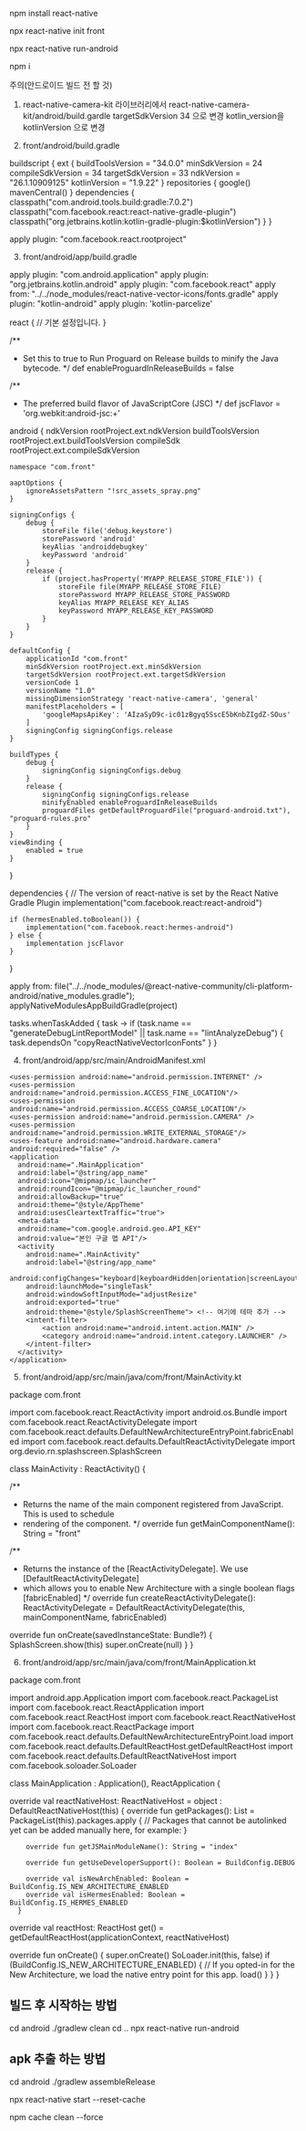 npm install react-native


npx react-native init front


npx react-native run-android

npm i

주의(안드로이드 빌드 전 할 것)
1. react-native-camera-kit 라이브러리에서 
react-native-camera-kit/android/build.gardle
targetSdkVersion 34 으로 변경
kotlin_version을 kotlinVersion 으로 변경

2. front/android/build.gradle

buildscript {
    ext {
        buildToolsVersion = "34.0.0"
        minSdkVersion = 24
        compileSdkVersion = 34
        targetSdkVersion = 33
        ndkVersion = "26.1.10909125"
        kotlinVersion = "1.9.22"
    }
    repositories {
        google()
        mavenCentral()
    }
    dependencies {
        classpath("com.android.tools.build:gradle:7.0.2")
        classpath("com.facebook.react:react-native-gradle-plugin")
        classpath("org.jetbrains.kotlin:kotlin-gradle-plugin:$kotlinVersion")
    }
}

apply plugin: "com.facebook.react.rootproject"

3. front/android/app/build.gradle

apply plugin: "com.android.application"
apply plugin: "org.jetbrains.kotlin.android"
apply plugin: "com.facebook.react"
apply from: "../../node_modules/react-native-vector-icons/fonts.gradle"
apply plugin: "kotlin-android"
apply plugin: 'kotlin-parcelize'

react {
    // 기본 설정입니다.
}

/**
 * Set this to true to Run Proguard on Release builds to minify the Java bytecode.
 */
def enableProguardInReleaseBuilds = false

/**
 * The preferred build flavor of JavaScriptCore (JSC)
 */
def jscFlavor = 'org.webkit:android-jsc:+'

android {
    ndkVersion rootProject.ext.ndkVersion
    buildToolsVersion rootProject.ext.buildToolsVersion
    compileSdk rootProject.ext.compileSdkVersion

    namespace "com.front"

    aaptOptions {
        ignoreAssetsPattern "!src_assets_spray.png"
    }

    signingConfigs {
        debug {
            storeFile file('debug.keystore')
            storePassword 'android'
            keyAlias 'androiddebugkey'
            keyPassword 'android'
        }
        release {
            if (project.hasProperty('MYAPP_RELEASE_STORE_FILE')) {
                storeFile file(MYAPP_RELEASE_STORE_FILE)
                storePassword MYAPP_RELEASE_STORE_PASSWORD
                keyAlias MYAPP_RELEASE_KEY_ALIAS
                keyPassword MYAPP_RELEASE_KEY_PASSWORD
            }
        }
    }

    defaultConfig {
        applicationId "com.front"
        minSdkVersion rootProject.ext.minSdkVersion
        targetSdkVersion rootProject.ext.targetSdkVersion
        versionCode 1
        versionName "1.0"
        missingDimensionStrategy 'react-native-camera', 'general'
        manifestPlaceholders = [
            'googleMapsApiKey': 'AIzaSyD9c-ic01zBgyq5SscE5bKnbZIgdZ-SOus'
        ]
        signingConfig signingConfigs.release
    }

    buildTypes {
        debug {
            signingConfig signingConfigs.debug
        }
        release {
            signingConfig signingConfigs.release
            minifyEnabled enableProguardInReleaseBuilds
            proguardFiles getDefaultProguardFile("proguard-android.txt"), "proguard-rules.pro"
        }
    }
    viewBinding {
        enabled = true
    }
}

dependencies {
    // The version of react-native is set by the React Native Gradle Plugin
    implementation("com.facebook.react:react-android")
    
    if (hermesEnabled.toBoolean()) {
        implementation("com.facebook.react:hermes-android")
    } else {
        implementation jscFlavor
    }
}

apply from: file("../../node_modules/@react-native-community/cli-platform-android/native_modules.gradle"); applyNativeModulesAppBuildGradle(project)

tasks.whenTaskAdded { task ->
    if (task.name == "generateDebugLintReportModel" || task.name == "lintAnalyzeDebug") {
        task.dependsOn "copyReactNativeVectorIconFonts"
    }
}

4. front/android/app/src/main/AndroidManifest.xml

<manifest xmlns:android="http://schemas.android.com/apk/res/android"
xmlns:tools="http://schemas.android.com/tools">

    <uses-permission android:name="android.permission.INTERNET" />
    <uses-permission android:name="android.permission.ACCESS_FINE_LOCATION"/>
    <uses-permission android:name="android.permission.ACCESS_COARSE_LOCATION"/>
    <uses-permission android:name="android.permission.CAMERA" />
    <uses-permission android:name="android.permission.WRITE_EXTERNAL_STORAGE"/>
    <uses-feature android:name="android.hardware.camera" android:required="false" />
    <application
      android:name=".MainApplication"
      android:label="@string/app_name"
      android:icon="@mipmap/ic_launcher"
      android:roundIcon="@mipmap/ic_launcher_round"
      android:allowBackup="true"
      android:theme="@style/AppTheme"
      android:usesCleartextTraffic="true">
      <meta-data
      android:name="com.google.android.geo.API_KEY"
      android:value="본인 구글 맵 API"/>
      <activity
        android:name=".MainActivity"
        android:label="@string/app_name"
        android:configChanges="keyboard|keyboardHidden|orientation|screenLayout|screenSize|smallestScreenSize|uiMode"
        android:launchMode="singleTask"
        android:windowSoftInputMode="adjustResize"
        android:exported="true"
        android:theme="@style/SplashScreenTheme"> <!-- 여기에 테마 추가 -->
        <intent-filter>
            <action android:name="android.intent.action.MAIN" />
            <category android:name="android.intent.category.LAUNCHER" />
        </intent-filter>
      </activity>
    </application>
</manifest>

5. front/android/app/src/main/java/com/front/MainActivity.kt

package com.front

import com.facebook.react.ReactActivity
import android.os.Bundle
import com.facebook.react.ReactActivityDelegate
import com.facebook.react.defaults.DefaultNewArchitectureEntryPoint.fabricEnabled
import com.facebook.react.defaults.DefaultReactActivityDelegate
import org.devio.rn.splashscreen.SplashScreen

class MainActivity : ReactActivity() {

  /**
   * Returns the name of the main component registered from JavaScript. This is used to schedule
   * rendering of the component.
   */
  override fun getMainComponentName(): String = "front"

  /**
   * Returns the instance of the [ReactActivityDelegate]. We use [DefaultReactActivityDelegate]
   * which allows you to enable New Architecture with a single boolean flags [fabricEnabled]
   */
  override fun createReactActivityDelegate(): ReactActivityDelegate =
      DefaultReactActivityDelegate(this, mainComponentName, fabricEnabled)
  
  override fun onCreate(savedInstanceState: Bundle?) {
    SplashScreen.show(this)
    super.onCreate(null)
  }
}

6. front/android/app/src/main/java/com/front/MainApplication.kt

package com.front

import android.app.Application
import com.facebook.react.PackageList
import com.facebook.react.ReactApplication
import com.facebook.react.ReactHost
import com.facebook.react.ReactNativeHost
import com.facebook.react.ReactPackage
import com.facebook.react.defaults.DefaultNewArchitectureEntryPoint.load
import com.facebook.react.defaults.DefaultReactHost.getDefaultReactHost
import com.facebook.react.defaults.DefaultReactNativeHost
import com.facebook.soloader.SoLoader

class MainApplication : Application(), ReactApplication {

  override val reactNativeHost: ReactNativeHost =
      object : DefaultReactNativeHost(this) {
        override fun getPackages(): List<ReactPackage> =
            PackageList(this).packages.apply {
              // Packages that cannot be autolinked yet can be added manually here, for example:
            }

        override fun getJSMainModuleName(): String = "index"

        override fun getUseDeveloperSupport(): Boolean = BuildConfig.DEBUG

        override val isNewArchEnabled: Boolean = BuildConfig.IS_NEW_ARCHITECTURE_ENABLED
        override val isHermesEnabled: Boolean = BuildConfig.IS_HERMES_ENABLED
      }

  override val reactHost: ReactHost
    get() = getDefaultReactHost(applicationContext, reactNativeHost)

  override fun onCreate() {
    super.onCreate()
    SoLoader.init(this, false)
    if (BuildConfig.IS_NEW_ARCHITECTURE_ENABLED) {
      // If you opted-in for the New Architecture, we load the native entry point for this app.
      load()
    }
  }
}






## 빌드 후 시작하는 방법
cd android
./gradlew clean
cd ..
npx react-native run-android

## apk 추출 하는 방법
cd android
./gradlew assembleRelease

npx react-native start --reset-cache

npm cache clean --force





